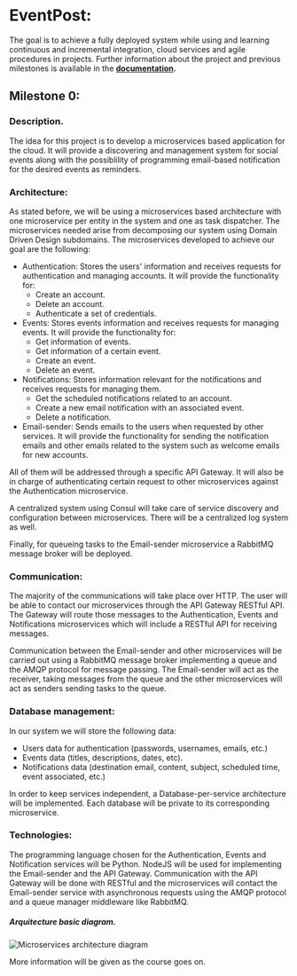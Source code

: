 # EventPost:

The goal is to achieve a fully deployed system while using and learning continuous and incremental integration, cloud services and agile procedures in projects. 
Further information about the project and previous milestones is available in the __[documentation](https://carlos-el.github.io/EventPost-CCProject/index).__

## Milestone 0:
### Description.
The idea for this project is to develop a microservices based application for the cloud.
It will provide a discovering and management system for social events along with the possiblility of programming email-based notification for the desired events as reminders.

### Architecture:
As stated before, we will be using a microservices based architecture with one microservice per entity in the system and one as task dispatcher. The microservices needed arise from decomposing our system using Domain Driven Design subdomains. The microservices developed to achieve our goal are the following:
- Authentication: Stores the users' information and receives requests for authentication and managing accounts. It will provide the functionality for:
    -   Create an account.
    -   Delete an account.
    -   Authenticate a set of credentials.
- Events: Stores events information and receives requests for managing events. It will provide the functionality for:
    -   Get information of events.
    -   Get information of a certain event.
    -   Create an event.
    -   Delete an event.
- Notifications: Stores information relevant for the notifications and receives requests for managing them.
    -   Get the scheduled notifications related to an account.
    -   Create a new email notification with an associated event.
    -   Delete a notification. 
- Email-sender: Sends emails to the users when requested by other services. It will provide the functionality for sending the notification emails and other emails related to the system such as welcome emails for new accounts.

All of them will be addressed through a specific API Gateway. It will also be in charge of authenticating certain request to other microservices against the Authentication microservice.

A centralized system using Consul will take care of service discovery and configuration between microservices. There will be a centralized log system as well.

Finally, for queueing tasks to the Email-sender microservice a RabbitMQ message broker will be deployed. 

### Communication:

The majority of the communications will take place over HTTP. The user will be able to contact our microservices through the API Gateway RESTful API. The Gateway will route those messages to the Authentication, Events and Notifications microservices which will include a RESTful API for receiving messages.

Communication between the Email-sender and other microservices will be carried out using a RabbitMQ message broker implementing a queue and the AMQP protocol for message passing. The Email-sender will act as the receiver, taking messages from the queue and the other microservices will act as senders sending tasks to the queue.

### Database management:
In our system we will store the following data:
- Users data for authentication (passwords, usernames, emails, etc.)
- Events data (titles, descriptions, dates, etc).
- Notifications data (destination email, content, subject, scheduled time, event associated, etc.)

In order to keep services independent, a Database-per-service architecture will be implemented. Each database will be private to its corresponding microservice.

### Technologies:
The programming language chosen for the Authentication, Events and Notification services will be Python. NodeJS will be used for implementing the Email-sender and the API Gateway.
Communication with the API Gateway will be done with RESTful and the microservices will contact the Email-sender service with asynchronous requests using the AMQP protocol and a queue manager middleware like RabbitMQ.

##### Arquitecture basic diagram.
![Microservices architecture diagram](img/eventpost_architecture_diagram.png "Microservices architecture diagram")

 More information will be given as the course goes on.

